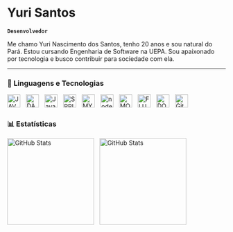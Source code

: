 # Yuri Santos

**`Desenvolvedor`**

Me chamo Yuri Nascimento dos Santos, tenho 20 anos e sou natural do Pará. Estou cursando Engenharia de Software na UEPA. Sou apaixonado por tecnologia e busco contribuir para sociedade com ela.

---

### 🤖 Linguagens e Tecnologias

<img 
    align="left" 
    alt="JAVA"
    title="Java" 
    width="30px" 
    style="padding-right: 10px;" 
    src= "https://cdn.jsdelivr.net/gh/devicons/devicon@latest/icons/java/java-original.svg" 
/>
<img 
    align="left" 
    alt="DART" 
    title="Dart"
    width="30px" 
    style="padding-right: 10px;" 
    src = "https://cdn.jsdelivr.net/gh/devicons/devicon@latest/icons/dart/dart-original.svg" 
/>
<img 
    align="left" 
    alt="JavaScript" 
    title="JavaScript"
    width="30px" 
    style="padding-right: 10px;" 
    src="https://cdn.jsdelivr.net/gh/devicons/devicon@latest/icons/javascript/javascript-original.svg" 
/>
<img 
    align="left" 
    alt="SPRING"
    title="spring" 
    width="30px" 
    style="padding-right: 10px;" 
    src="https://cdn.jsdelivr.net/gh/devicons/devicon@latest/icons/spring/spring-original.svg"
/>
<img 
    align="left" 
    alt="MYSQL"
    title="mySQL" 
    width="30px" 
    style="padding-right: 10px;" 
    src= "https://cdn.jsdelivr.net/gh/devicons/devicon@latest/icons/mysql/mysql-original.svg"
/>
<img 
    align="left" 
    alt="node.js" 
    title="Node.js"
    width="30px" 
    style="padding-right: 10px;" 
    src= "https://cdn.jsdelivr.net/gh/devicons/devicon@latest/icons/nodejs/nodejs-original.svg"          
/>
<img 
    align="left" 
    alt="MONGO"
    title="mongo" 
    width="30px" 
    style="padding-right: 10px;" 
    src="https://cdn.jsdelivr.net/gh/devicons/devicon@latest/icons/mongodb/mongodb-original.svg"         
/>
<img 
    align="left" 
    alt="FLUTTER" 
    title="Flutter"
    width="30px" 
    style="padding-right: 10px;" 
    src= "https://cdn.jsdelivr.net/gh/devicons/devicon@latest/icons/flutter/flutter-original.svg"
/>
<img 
    align="left" 
    alt="DOCKER" 
    title="docker"
    width="30px" 
    style="padding-right: 10px;" 
    src="https://cdn.jsdelivr.net/gh/devicons/devicon@latest/icons/docker/docker-original.svg" 
/>

<img 
    align="left" 
    alt="Git" 
    title="Git"
    width="30px" 
    style="padding-right: 10px;" 
    src="https://cdn.jsdelivr.net/gh/devicons/devicon@latest/icons/git/git-original.svg" 
/>


<br/>
<br/>

### 📊 Estatísticas

<p>
  <img 
    align="left" 
    alt="GitHub Stats" 
    height="200" 
    style="padding-right: 10px;" 
    src="https://github-readme-stats.vercel.app/api?username=YuriSantt0s&show_icons=true&theme=tokyonight&include_all_commits=true&locale=pt-br" 
  />

<img 
      align="left" 
      alt="GitHub Stats" 
      height="200" 
      src="https://github-readme-stats.vercel.app/api/top-langs/?username=YuriSantt0s&theme=tokyonight&layout=compact&custom_title=Tecnologias&langs_count=9" 
  />

</p>
